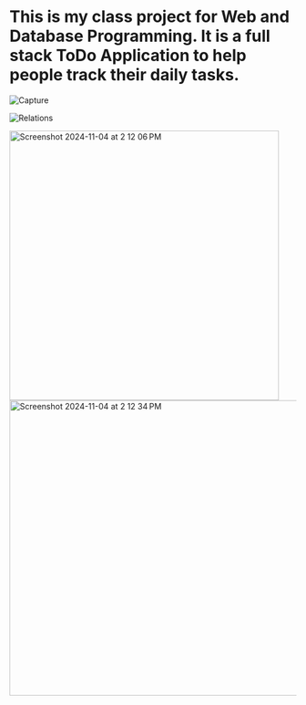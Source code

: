 # This is my class project for Web and Database Programming. It is a full stack ToDo Application to help people track their daily tasks.

![Capture](https://github.com/user-attachments/assets/a10c4b34-e3f2-4fb8-aaa6-70cbd0b9bffe)

![Relations](https://github.com/user-attachments/assets/0b9092ee-cc2b-4275-8916-87593856fa0c)

<img width="473" alt="Screenshot 2024-11-04 at 2 12 06 PM" src="https://github.com/user-attachments/assets/7335584b-b208-48be-80c0-e2bbbe214aa4">

<img width="518" alt="Screenshot 2024-11-04 at 2 12 34 PM" src="https://github.com/user-attachments/assets/450f4cdd-8697-48b8-9496-e0bf7d5cc939">
